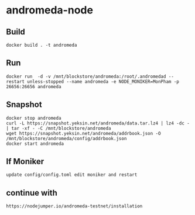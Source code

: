 # andromeda-node

## Build
    docker build . -t andromeda
## Run
    docker run  -d -v /mnt/blockstore/andromeda:/root/.andromedad --restart unless-stopped --name andromeda -e NODE_MONIKER=MonPham -p 26656:26656 andromeda
## Snapshot 
    docker stop andromeda
    curl -L https://snapshot.yeksin.net/andromeda/data.tar.lz4 | lz4 -dc - | tar -xf - -C /mnt/blockstore/andromeda
    wget https://snapshot.yeksin.net/andromeda/addrbook.json -O /mnt/blockstore/andromeda/config/addrbook.json
    docker start andromeda
## If Moniker
    update config/config.toml edit moniker and restart
## continue with 
`https://nodejumper.io/andromeda-testnet/installation`
